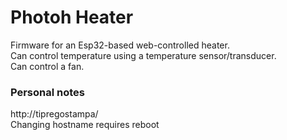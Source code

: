 # Photoh Heater

Firmware for an Esp32-based web-controlled heater.  
Can control temperature using a temperature sensor/transducer.  
Can control a fan.  

### Personal notes
http://tipregostampa/  
Changing hostname requires reboot  
